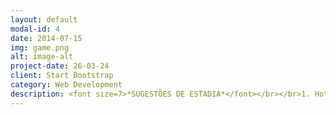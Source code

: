 ```yaml
---
layout: default
modal-id: 4
date: 2014-07-15
img: game.png
alt: image-alt
project-date: 26-03-24
client: Start Bootstrap
category: Web Development
description: <font size=7>*SUGESTÕES DE ESTADIA*</font></br></br>1. Hotel Armênia - 6,4km - (45) 99971-3972</br>https://www.hotelarmeniacascavel.com.br/</br>Quarto individual: De R$ 142,00 por R$ 120,00</br>Quarto duplo: De R$ 190,00 por R$ 170,00</br>Quarto triplo: De R$ 250,00 por R$ 220,00</br>*Todos os quartos com ar condicionado. Sem café da manhã.</br>2. Harbor Querência Hotel - 7,8km</br>https://www.harborhoteis.com.br/harbor-querencia-hotel/o-hotel</br></br>Quarto duplo - R$ 254,00</br>3. Days Inn By Wyndham Cascavel - 3,4km - (45) 3306-4800</br>https://www.wyndhamhotels.com/pt-br/days-inn/cascavel-brazil/days-inn-cascavel/overview?cid=PS:ro1pa7su7ka31i3&gad_source=1</br></br>Quarto duplo - R$ 333,00</br>4. Hotel Deville Express Cascavel - 6,8km - (45) 3227-3030</br>https://www.deville.com.br/hotel-deville-express-cascavel</br></br>Quarto duplo - R$ 373,00 </br>5. Copas Verdes Hotel - 6,3km - (45) 3333-4500 / (45) 99920-2876</br>Quarto duplo - R$ 285</br>6. Hotel Plaza Cascavel - 6,9km  (45) 9 9832-1415</br>https://www.plazacascavel.com.br/</br></br>Quarto duplo - R$ 269,00</br>7. Copas Executive Hotel - 7,6km - (45) 3321-8000</br>http://copasexecutive.com.br/</br></br>Quarto duplo - R$ 300,00</br></br>* Valores médios referentes a uma diária. Sujeitos a alteração conforme plataforma de reserva, ou diretamente com a hospedagem. </br>** Distância aproximada do local do evento.</br>*** No mesmo final de semana, ocorrerá a Etapa Cascavel do Turismo Nacional (evento automobilístico). Razão pela qual sugere-se a reserva antecipada. 
---
```

